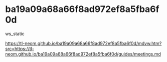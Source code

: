 # ba19a09a68a66f8ad972ef8a5fba6f0d
ws_static  

https://tl-neom.github.io/ba19a09a68a66f8ad972ef8a5fba6f0d/mdvw.htm?src=https://tl-neom.github.io/ba19a09a68a66f8ad972ef8a5fba6f0d/guides/meetings.md
